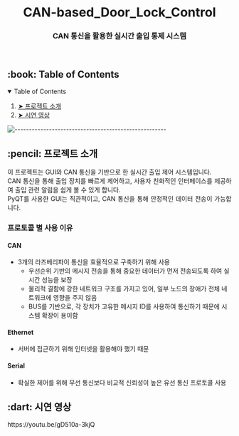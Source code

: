<h1 align="center"> CAN-based_Door_Lock_Control </h1>
<h3 align="center"> CAN 통신을 활용한 실시간 출입 통제 시스템  </h3>  

<br>

<!-- TABLE OF CONTENTS -->
<h2 id="table-of-contents"> :book: Table of Contents</h2>

<details open="open">
  <summary>Table of Contents</summary>
  <ol>
    <li><a href="#about-the-project"> ➤ 프로젝트 소개</a></li>
    <li><a href="#roadmap"> ➤ 시연 영상</a></li>
  </ol>
</details>

![-----------------------------------------------------](https://raw.githubusercontent.com/andreasbm/readme/master/assets/lines/rainbow.png)

<!-- ABOUT THE PROJECT -->
<h2 id="about-the-project"> :pencil: 프로젝트 소개</h2>

<p align="justify"> 
이 프로젝트는 GUI와 CAN 통신을 기반으로 한 실시간 출입 제어 시스템입니다. <br>
CAN 통신을 통해 출입 장치를 빠르게 제어하고, 사용자 친화적인 인터페이스를 제공하여 출입 관련 알림을 쉽게 볼 수 있게 합니다. 
  <br>PyQT를 사용한 GUI는 직관적이고, CAN 통신을 통해 안정적인 데이터 전송이 가능합니다.
</p>

### 프로토콜 별 사용 이유

#### CAN
* 3개의 라즈베리파이 통신을 효율적으로 구축하기 위해 사용
  * 우선순위 기반의 메시지 전송을 통해 중요한 데이터가 먼저 전송되도록 하여 실시간 성능을 보장
  * 물리적 결함에 강한 네트워크 구조를 가지고 있어, 일부 노드의 장애가 전체 네트워크에 영향을 주지 않음
  * BUS를 기반으로, 각 장치가 고유한 메시지 ID를 사용하여 통신하기 때문에 시스템 확장이 용이함

#### Ethernet
  - 서버에 접근하기 위해 인터넷을 활용해야 했기 때문

#### Serial
* 확실한 제어를 위해 무선 통신보다 비교적 신뢰성이 높은 유선 통신 프로토콜 사용



<!-- ROADMAP -->
<h2 id="roadmap"> :dart: 시연 영상</h2>
https://youtu.be/gD510a-3kjQ


